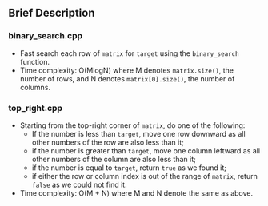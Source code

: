 ## Brief Description

### binary_search.cpp

* Fast search each row of `matrix` for `target` using the `binary_search` function.
* Time complexity: O(MlogN) where M denotes `matrix.size()`, the number of rows, and N denotes `matrix[0].size()`, the number of columns.

### top_right.cpp

* Starting from the top-right corner of `matrix`, do one of the following:
	* If the number is less than `target`, move one row downward as all other numbers of the row are also less than it;
	* if the number is greater than `target`, move one column leftward as all other numbers of the column are also less than it;
	* if the number is equal to `target`, return `true` as we found it;
	* if either the row or column index is out of the range of `matrix`, return `false` as we could not find it.
* Time complexity: O(M + N) where M and N denote the same as above.